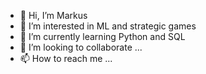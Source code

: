 - 👋 Hi, I’m Markus
- 👀 I’m interested in ML and strategic games
- 🌱 I’m currently learning Python and SQL
- 💞️ I’m looking to collaborate ...
- 📫 How to reach me ...

<!---
mschorr17/mschorr17 is a ✨ special ✨ repository because its `README.md` (this file) appears on your GitHub profile.
You can click the Preview link to take a look at your changes.
--->
